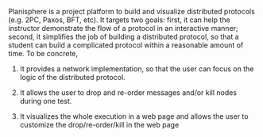 Planisphere is a project platform to build and visualize distributed protocols (e.g. 2PC, Paxos, BFT, etc). It targets two goals: first, it can help the instructor demonstrate the flow of a protocol in an interactive manner; second, it simplifies the job of building a distributed protocol, so that a student can build a complicated protocol within a reasonable amount of time. To be concrete,

1. It provides a network implementation, so that the user can focus on the logic of the distributed protocol.

2. It allows the user to drop and re-order messages and/or kill nodes during one test.

3. It visualizes the whole execution in a web page and allows the user to customize the drop/re-order/kill in the web page
